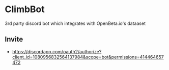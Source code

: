 # ClimbBot

3rd party discord bot which integrates with OpenBeta.io's dataaset

## Invite

- https://discordapp.com/oauth2/authorize?client_id=1080956832564137984&scope=bot&permissions=414464657472
